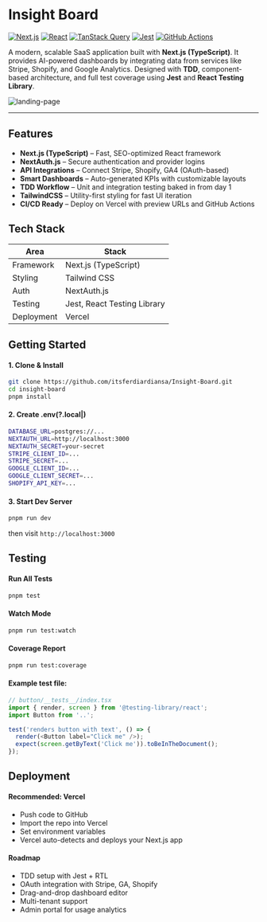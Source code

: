 # Insight Board

[![Next.js](https://img.shields.io/badge/Next.js-000?logo=nextdotjs&logoColor=white)](https://nextjs.org/)
[![React](https://img.shields.io/badge/React-20232a?logo=react&logoColor=61dafb)](https://reactjs.org/)
[![TanStack Query](https://img.shields.io/badge/TanStack%20Query-FF4154?logo=react-query&logoColor=white)](https://tanstack.com/query)
[![Jest](https://img.shields.io/badge/tested%20with-jest-99424f.svg?logo=jest)](https://jestjs.io/)
[![GitHub Actions](https://github.com/itsferdiardiansa/Insight-Board/actions/workflows/test.yaml/badge.svg)](https://github.com/itsferdiardiansa/Insight-Board/actions/workflows/test.yaml)

A modern, scalable SaaS application built with **Next.js (TypeScript)**. It provides AI-powered dashboards by integrating data from services like Stripe, Shopify, and Google Analytics.
Designed with **TDD**, component-based architecture, and full test coverage using **Jest** and **React Testing Library**.

![landing-page](https://github.com/user-attachments/assets/dbceff98-8285-438c-90d7-96f2d537ca10)

---

## Features

- **Next.js (TypeScript)** – Fast, SEO-optimized React framework
- **NextAuth.js** – Secure authentication and provider logins
- **API Integrations** – Connect Stripe, Shopify, GA4 (OAuth-based)
- **Smart Dashboards** – Auto-generated KPIs with customizable layouts
- **TDD Workflow** – Unit and integration testing baked in from day 1
- **TailwindCSS** – Utility-first styling for fast UI iteration
- **CI/CD Ready** – Deploy on Vercel with preview URLs and GitHub Actions


## Tech Stack

| Area          | Stack                        |
|---------------|------------------------------|
| Framework     | Next.js (TypeScript)         |
| Styling       | Tailwind CSS                 |
| Auth          | NextAuth.js                  |
| Testing       | Jest, React Testing Library  |
| Deployment    | Vercel                       |


## Getting Started

#### 1. Clone & Install

```bash
git clone https://github.com/itsferdiardiansa/Insight-Board.git
cd insight-board
pnpm install
```

#### 2. Create .env(?.local|)
```bash
DATABASE_URL=postgres://...
NEXTAUTH_URL=http://localhost:3000
NEXTAUTH_SECRET=your-secret
STRIPE_CLIENT_ID=...
STRIPE_SECRET=...
GOOGLE_CLIENT_ID=...
GOOGLE_CLIENT_SECRET=...
SHOPIFY_API_KEY=...
```

#### 3. Start Dev Server
```bash
pnpm run dev
```
then visit `http://localhost:3000`


## Testing

#### Run All Tests
```bash
pnpm test
```

#### Watch Mode
```bash
pnpm run test:watch
```

#### Coverage Report
```bash
pnpm run test:coverage
```

#### Example test file:
```ts
// button/__tests__/index.tsx
import { render, screen } from '@testing-library/react';
import Button from '..';

test('renders button with text', () => {
  render(<Button label="Click me" />);
  expect(screen.getByText('Click me')).toBeInTheDocument();
});

```


## Deployment

#### Recommended: Vercel
- Push code to GitHub
- Import the repo into Vercel
- Set environment variables
- Vercel auto-detects and deploys your Next.js app

#### Roadmap
- TDD setup with Jest + RTL
- OAuth integration with Stripe, GA, Shopify
- Drag-and-drop dashboard editor
- Multi-tenant support
- Admin portal for usage analytics